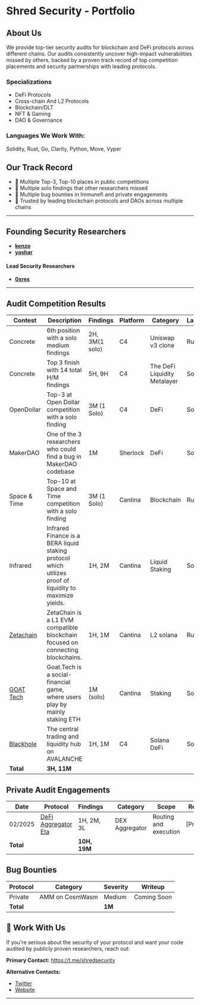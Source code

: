 # Shred Security - Portfolio

## About Us

We provide top-tier security audits for blockchain and DeFi protocols across different chains. Our audits consistently uncover high-impact vulnerabilities missed by others, backed by a proven track record of top competition placements and security partnerships with leading protocols.

### Specializations

- DeFi Protocols
- Cross-chain And L2 Protocols
- Blockchain/DLT
- NFT & Gaming
- DAO & Governance

### Languages We Work With:

Solidity, Rust, Go, Clarity, Python, Move, Vyper

## Our Track Record

- 🥇 Multiple Top-3, Top-10 places in public competitions
- 💎 Multiple solo findings that other researchers missed
- 🐛 Multiple bug bounties in Immunefi and private engagements
- 🤝 Trusted by leading blockchain protocols and DAOs across multiple chains

* * *

## Founding Security Researchers

- [**kenzo**](https://x.com/kenzowhitehat)
- [**yashar**](https://x.com/yashar0x)

#### Lead Security Researchers
- [**0xrex**](https://x.com/jvorex_)

* * *



## Audit Competition Results

| Contest | Description | Findings | Platform | Category | Language | Rewards |
| --- | --- | --- | --- | --- | --- | --- |
| Concrete | 6th position with a solo medium findings | 2H, 3M(1 solo) | C4 | Uniswap v3 clone | Rust | 2,117 USDC
| Concrete | Top 3 finish with 14 total H/M findings | 5H, 9H | C4 | The DeFi Liquidity Metalayer | Solidity | 5,750.04 USDC
| OpenDollar | Top-3 at Open Dollar competition with a solo finding | 3M (1 Solo) | C4  | DeFi | Solidity |
| MakerDAO | One of the 3 researchers who could find a bug in MakerDAO codebase | 1M  | Sherlock | DeFi | Solidity |
| Space & Time | Top-10 at Space and Time competition with a solo finding | 3M (1 Solo) | Cantina | Blockchain | Rust |
| Infrared | Infrared Finance is a BERA liquid staking protocol which utilizes proof of liquidity to maximize yields. | 1H, 2M | Cantina | Liquid Staking | Solidity |
| [Zetachain](https://cantina.xyz/code/80a33cf0-ad69-4163-a269-d27756aacb5e/overview) | ZetaChain is a L1 EVM compatible blockchain focused on connecting blockchains. | 1H, 1M | Cantina | L2 solana | Rust |
| [GOAT Tech](https://cantina.xyz/code/f214cf86-cc80-40c0-a70b-e9bb25d7ac80/overview) | Goat.Tech is a social-financial game, where users play by mainly staking ETH | 1M (solo) | Cantina | Staking | Solidity |
| [Blackhole](https://code4rena.com/audits/2025-05-blackhole) | The central trading and liquidity hub on AVALANCHE | 1H, 1M | C4  | Solana DeFi | Solidity |
| **Total** | **3H, 11M** |     |     |     |     |

## Private Audit Engagements

| Date | Protocol | Findings |     | Category | Scope | Report |
| --- | --- | --- | --- | --- | --- | --- |
| 02/2025 | [DeFi Aggregator Eta](https://x.com/defieta) | 1H, 2M, 3L |     | DEX Aggregator | Routing and execution | [Private] |
| **Total** |     | **10H, 19M** |     |     |     |     |

## Bug Bounties

| Protocol | Category | Severity | Writeup |
| --- | --- | --- | --- |
| Private | AMM on CosmWasm | Medium | Coming Soon |
| **Total** |     | **1M** |     |

## 📩 Work With Us

If you're serious about the security of your protocol and want your code audited by publicly proven researchers, reach out:

**Primary Contact:** https://t.me/shredsecurity

**Alternative Contacts:**

- [Twitter](https://x.com/shredscrt)
- [Website](https://shredsec.xyz/)

* * *
